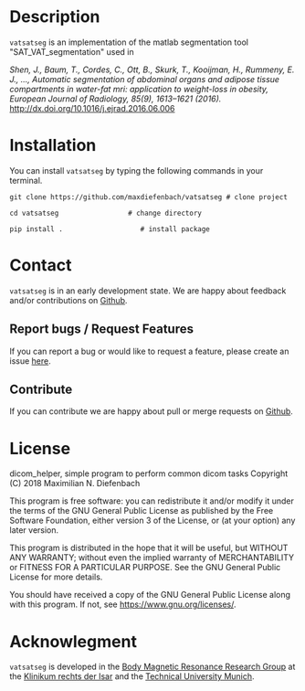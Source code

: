 

# Description

`vatsatseg` is an implementation of the matlab segmentation tool "SAT\_VAT\_segmentation" used in

*Shen, J., Baum, T., Cordes, C., Ott, B., Skurk, T., Kooijman, H., Rummeny, E. J., …, Automatic segmentation of abdominal organs and adipose tissue compartments in water-fat mri: application to weight-loss in obesity, European Journal of Radiology, 85(9), 1613–1621 (2016).*
<http://dx.doi.org/10.1016/j.ejrad.2016.06.006>


# Installation

You can install `vatsatseg` by typing the following commands in your terminal.

    git clone https://github.com/maxdiefenbach/vatsatseg # clone project
    
    cd vatsatseg                 # change directory
    
    pip install .                   # install package


# Contact

`vatsatseg` is in an early development state. We are happy about feedback and/or contributions on [Github](https://github.com/maxdiefenbach/vatsatseg).


## Report bugs / Request Features

If you can report a bug or would like to request a feature, please create an issue [here](https://github.com/maxdiefenbach/vatsatseg/issues).


## Contribute

If you can contribute we are happy about pull or merge requests on [Github](https://github.com/maxdiefenbach/vatsatseg).


# License

dicom\_helper, simple program to perform common dicom tasks
Copyright (C) 2018 Maximilian N. Diefenbach

This program is free software: you can redistribute it and/or modify
it under the terms of the GNU General Public License as published by
the Free Software Foundation, either version 3 of the License, or
(at your option) any later version.

This program is distributed in the hope that it will be useful,
but WITHOUT ANY WARRANTY; without even the implied warranty of
MERCHANTABILITY or FITNESS FOR A PARTICULAR PURPOSE.  See the
GNU General Public License for more details.

You should have received a copy of the GNU General Public License
along with this program.  If not, see <https://www.gnu.org/licenses/>.


# Acknowlegment

`vatsatseg` is developed in the [Body Magnetic Resonance Research Group](http://www.bmrrgroup.de) at the [Klinikum rechts der Isar](http://www.mri.tum.de/) and the [Technical University Munich](http://www.tum.de/).

